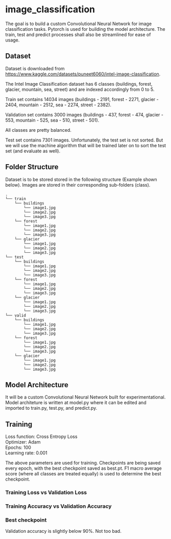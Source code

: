 # image_classification

The goal is to build a custom Convolutional Neural Network for image classification tasks. Pytorch is used for building the model architecture. The train, test and predict processes shall also be streamlined for ease of usage.

## Dataset

Dataset is downloaded from https://www.kaggle.com/datasets/puneet6060/intel-image-classification.

The Intel Image Classification dataset has 6 classes (buildings, forest, glacier, mountain, sea, street) and are indexed accordingly from 0 to 5.

Train set contains 14034 images (buildings - 2191, forest - 2271, glacier - 2404, mountain - 2512, sea - 2274, street - 2382).

Validation set contains 3000 images (buildings - 437, forest - 474, glacier - 553, mountain - 525, sea - 510, street - 501).

All classes are pretty balanced.

Test set contains 7301 images. Unfortunately, the test set is not sorted. But we will use the machine algorithm that will be trained later on to sort the test set (and evaluate as well).

## Folder Structure

Dataset is to be stored stored in the following structure (Example shown below). Images are stored in their corresponding sub-folders (class).

    .
    └── train
        └── buildings
            └── image1.jpg
            └── image2.jpg
            └── image3.jpg
        └── forest
            └── image1.jpg
            └── image2.jpg
            └── image3.jpg
        └── glacier
            └── image1.jpg
            └── image2.jpg
            └── image3.jpg
    └── test
        └── buildings
            └── image1.jpg
            └── image2.jpg
            └── image3.jpg
        └── forest
            └── image1.jpg
            └── image2.jpg
            └── image3.jpg
        └── glacier
            └── image1.jpg
            └── image2.jpg
            └── image3.jpg
    └── valid
        └── buildings
            └── image1.jpg
            └── image2.jpg
            └── image3.jpg
        └── forest
            └── image1.jpg
            └── image2.jpg
            └── image3.jpg
        └── glacier
            └── image1.jpg
            └── image2.jpg
            └── image3.jpg

## Model Architecture

It will be a custom Convolutional Neural Network built for experimentational. Model architeture is written at model.py where it can be edited and imported to train.py, test.py, and predict.py.

## Training

Loss function: Cross Entropy Loss</br>
Optimizer: Adam</br>
Epochs: 100</br>
Learning rate: 0.001</br>

The above parameters are used for training. Checkpoints are being saved every epoch, with the best checkpoint saved as best.pt. F1 macro average score (where all classes are treated equally) is used to determine the best checkpoint.

### Training Loss vs Validation Loss



### Training Accuracy vs Validation Accuracy



### Best checkpoint



Validation accuracy is slightly below 90%. Not too bad.